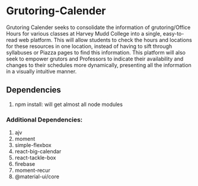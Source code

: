 # Grutoring-Calender
Grutoring Calender seeks to consolidate the information of grutoring/Office Hours for various classes at Harvey Mudd College into a single, easy-to-read web platform. This will allow students to check the hours and locations for these resources in one location, instead of having to sift through syllabuses or Piazza pages to find this information. This platform will also seek to empower grutors and Professors to indicate their availability and changes to their schedules more dynamically, presenting all the information in a visually intuitive manner.

## Dependencies
1. npm install: will get almost all node modules

### Additional Dependencies:

1. ajv
2. moment
3. simple-flexbox
4. react-big-calendar
5. react-tackle-box
6. firebase
7. moment-recur
8. @material-ui/core

